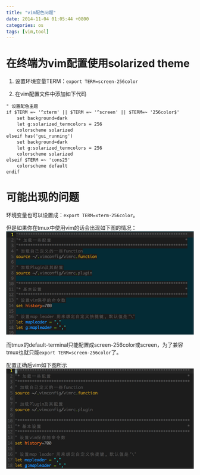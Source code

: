 ```yaml
---
title: "vim配色问题"
date: 2014-11-04 01:05:44 +0800
categories: os
tags: [vim,tool]
---
```


# 在终端为vim配置使用solarized theme
1. 设置环境变量TERM：`export TERM=screen-256color`

2. 在vim配置文件中添加如下代码

``` vim
" 设置配色主题
if $TERM =~ '^xterm' || $TERM =~ '^screen' || $TERM=~ '256color$'
	set background=dark
	let g:solarized_termcolors = 256
	colorscheme solarized
elseif has('gui_running')
	set background=dark
	let g:solarized_termcolors = 256
	colorscheme solarized
elseif $TERM =~ 'cons25'
	colorscheme default
endif
```

<!-- more -->
# 可能出现的问题
环境变量也可以设置成：`export TERM=xterm-256color`。

但是如果你在tmux中使用vim的话会出现如下图的情况：
![tmux bug](/images/vim-solarized-theme-tmux-bug.png)

而tmux的default-terminal只能配置成screen-256color或screen，为了兼容tmux也就只能`export TERM=screen-256color`了。

配置正确后vim如下图所示
![terminal solarized](/images/vim-solarized-theme-terminal-normal.png)

